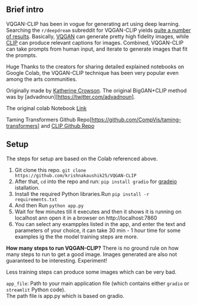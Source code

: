 
## Brief intro

VQGAN-CLIP has been in vogue for generating art using deep learning. Searching the `r/deepdream` subreddit for VQGAN-CLIP yields [quite a number of results](https://www.reddit.com/r/deepdream/search?q=vqgan+clip&restrict_sr=on). Basically, [VQGAN](https://github.com/CompVis/taming-transformers) can generate pretty high fidelity images, while [CLIP](https://github.com/openai/CLIP) can produce relevant captions for images. Combined, VQGAN-CLIP can take prompts from human input, and iterate to generate images that fit the prompts.


Huge Thanks to the creators for sharing detailed explained notebooks on Google Colab, the VQGAN-CLIP technique has been very popular even among the arts communities.

Originally made by [Katherine Crowson](https://github.com/crowsonkb). The original BigGAN+CLIP method was by [advadnoun][https://twitter.com/advadnoun]. 

The original colab Notebook [Link](https://colab.research.google.com/drive/1ZAus_gn2RhTZWzOWUpPERNC0Q8OhZRTZ)

Taming Transformers Github Repo[https://github.com/CompVis/taming-transformers] and [CLIP Github Repo](https://github.com/openai/CLIP)

## Setup 

The steps for setup are based on the Colab referenced above.

1. Git clone this repo. `git clone https://github.com/krishnakaushik25/VQGAN-CLIP`
2. After that, `cd` into the repo and run: `pip install gradio` for [gradeio](https://gradio.app/getting_started) istallation.
3. Install the required Python libraries.Run `pip install -r requirements.txt`
4. And then Run `python app.py`
5. Wait for few minutes till it executes and then it shows it is running on localhost ann open it in a browser on http://localhost:7860
6. You can select any exampples listed in the app, and enter the text and parameters of your choice, it can take 30 min - 1 hour time for some examples ig the the model training steps are more.


**How many steps to run VQGAN-CLIP?**
There is no ground rule on how many steps to run to get a good image. Images generated are also not guaranteed to be interesting. Experiment! 

Less training steps can produce some images which can be very bad.


`app_file`: Path to your main application file (which contains either `gradio` or `streamlit` Python code).  
The path file is app.py which is based on gradio.
